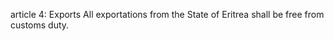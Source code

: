 article 4: Exports
All exportations from the State of Eritrea shall be free from customs duty. 
<ul>
</ul>